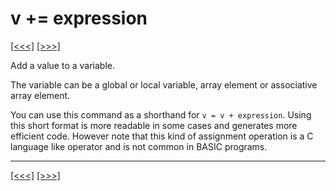 # v += expression

[\[\<\<\<\]](ug_25.120.md) [\[\>\>\>\]](ug_25.122.md)

Add a value to a variable.

The variable can be a global or local variable, array element or
associative array element.

You can use this command as a shorthand for `v = v + expression`. Using
this short format is more readable in some cases and generates more
efficient code. However note that this kind of assignment operation is a
C language like operator and is not common in BASIC programs.

-----

[\[\<\<\<\]](ug_25.120.md) [\[\>\>\>\]](ug_25.122.md)
